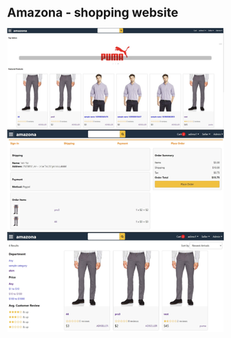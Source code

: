 # Amazona - shopping website

![alt text](https://github.com/adimor1/Amazona/blob/master/image1.jpg)
![alt text](https://github.com/adimor1/Amazona/blob/master/image2.jpg)
![alt text](https://github.com/adimor1/Amazona/blob/master/image3.jpg)
